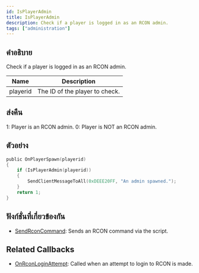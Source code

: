 ```yaml
---
id: IsPlayerAdmin
title: IsPlayerAdmin
description: Check if a player is logged in as an RCON admin.
tags: ["administration"]
---
```


## คำอธิบาย

Check if a player is logged in as an RCON admin.

| Name     | Description                    |
| -------- | ------------------------------ |
| playerid | The ID of the player to check. |

## ส่งคืน

1: Player is an RCON admin. 0: Player is NOT an RCON admin.

## ตัวอย่าง

```c
public OnPlayerSpawn(playerid)
{
    if (IsPlayerAdmin(playerid))
    {
        SendClientMessageToAll(0xDEEE20FF, "An admin spawned.");
    }
    return 1;
}
```

## ฟังก์ชั่นที่เกี่ยวข้องกัน

- [SendRconCommand](../../scripting/functions/SendRconCommand.md): Sends an RCON command via the script.

## Related Callbacks

- [OnRconLoginAttempt](../../scripting/callbacks/OnRconLoginAttempt.md): Called when an attempt to login to RCON is made.
